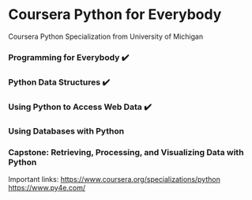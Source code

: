 # Coursera Python for Everybody

Coursera Python Specialization from University of Michigan

### Programming for Everybody  :heavy_check_mark:

### Python Data Structures  :heavy_check_mark: 

### Using Python to Access Web Data  :heavy_check_mark: 

### Using Databases with Python 

### Capstone: Retrieving, Processing, and Visualizing Data with Python    

Important links: 
https://www.coursera.org/specializations/python
https://www.py4e.com/
